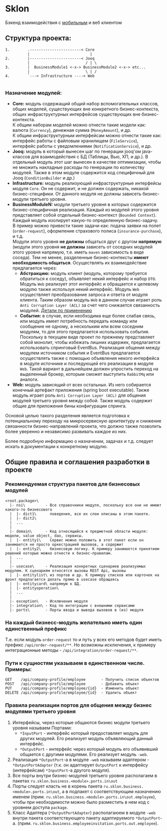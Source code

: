 # Sklon
Бэкенд взаимодействия с [мобильным](https://github.com/Norwi4/sklon_app_mobile) и веб клиентом
## Структура проекта:
```text
1.        .-----------------------< Core
          |                           |
2.        |-----------------------< Jooq
          |                         / | \
3.        |  BusinessModule1 <-x-> BusinessModule2 <-x-> etc...
          |                         \ | /
4.        `---> Infrastructure ----> Web
        
```
### Назначение модулей:
* **Core:** модуль содержащий общий набор вспомогательных классов, общих моделей, существующих вне конкретного
  бизнес-контекста, общих инфраструктурных интерфейсов существующих вне бизнес-контекста.   
  К общим наборам моделей можно отнести такие модели как: валюта (`Currency`), денежная сумма (`MoneyAmount`), и др.  
  К общим инфраструктурным интерфейсам можно отнести такие как: интерфейс работы с файловым хранилищем (`FileService`),
  интерфейс работы с уведомлениями (`NotificationService`), и др.
* **Jooq:** модуль в который вынесен шаг по генерации jooq'ом java-классов для взаимодействия с БД (Таблицы, Вью, ХП,
  и др.). В отдельный модуль этот шаг вынесен в качестве оптимизации, чтобы не множить накладные расходы по генерации по
  количеству модулей. Также в этом модуле содержится код специфичный для Jooq (`ConditionBuilder` и др.)
* **Infrastructure:** модуль реализующий инфраструктурные интерфейсы модуля `Core`. Он не содержит, и не должен
  содержать, никакой бизнес-специфики. От данного модуля не должны зависеть бизнес-модули третьего уровня.
* **BusinessModuleN:** модули третьего уровня в которых содержится бизнес-специфичная реализация. Каждый из модулей
  этого уровня представляет собой отдельный бизнес-контекст (`Bounded Context`). Каждый модуль изолирует какую-то
  определенную бизнес-задачу. В пример можно привести такие задачи как: подача заявки на полет (`order-request`),
  оформление страхового полиса (`insurance-purchase`), и т.д.  
  Модули этого уровня **не должны** общаться друг с другом **напрямую** (модули этого уровня **не должны** зависеть от
  соседних модулей этого уровня напрямую, т.е. иметь `maven` зависимость в виде соседа). Тем не менее, разделенные
  бизнес-контексты **имеют необходимость общаться**. Осуществлять их взаимодействие предлагается через:
    - **Абстракцию:** модуль клиент (модуль, которому требуется обратиться к соседу), объявляет некий интерфейс и
      набор `DTO`. Модуль `Web` реализует этот интерфейс и обращается к целевому модулю также используя некий интерфейс.
      Модуль `Web` осуществляет преобразование запроса и ответа от модуля клиента. Таким образом модуль `Web` в данном
      случае играет роль `Anti Corruption Layer (ACL)` за счет чего снижается связанность модулей. [Детали по применению](#правила-реализации-портов-для-общения-между-бизнес-модулями-третьего-уровня)
    - **События:** в случае, если необходима еще более слабая связь, или модуль имеет потребность передать команду или
      сообщение не одному, а нескольким или всем соседним модулям, то для этого предлагается использовать события. Поскольку
      в текущем виде проект по прежнему представляет собой монолит, чтобы избежать лишних издержек, предлагается
      использовать спринговый EventBus. Реализация общения между модулем источником события и EventBus предлагается
      осуществлять также с помощью объявления некого интерфейса в модуле источнике и последующей его реализации в модуле
      `Web`. Такой вариант в дальнейшем должен упростить переход на выделенный брокер, которым сможет выступить `RabbitMq`
      или аналоги.
* **Web:** модуль зависящий от всех остальных. Из него собирается конечный артефакт приложения (spring boot executable).
  Также модуль играет роль `Anti Corruption Layer (ACL)` для общения модулей третьего уровня между собой. Также модуль
  содержит общие для приложения бины конфигурации спринга.

Основой целью такого разделения является подготовка к потенциальному переходу на микросервисную архитектуру и снижение
связанности бизнес-направлений проекта, что должно также позволить более уверенно и независимо развивать каждое из них.

Более подробную информацию о назначении, задачах и т.д. следует искать в документации к конкретному модулю.

## Общие правила и соглашения разработки в проекте
### Рекомендуемая структура пакетов для бизнесовых модулей
```text
<root.package>\
  |- nsi\         - Все справочники модуля, поскольку все они не имеют какого-то бизнесового
  |  |- dict1\      поведения, все их слои описаны в этом пакете.
  |  |- dict2\
  |  ...
  |
  |- domain\      - Код относящийся к предметной области модуля: модели, value object, dao, сервисы. 
  |  |- entity1\    Сервис можно положить в этот пакет если он занимается не просто оркестрацией вызовов, а содержит 
  |  |- entity2\    бизнесовую логику. К примеру занимается принятием решений которые можно отнести к бизнес-правилам.
  |  ...          
  |
  |- usecase\     - Реализация конкретных сценариев реализуемых модулем. К сценариям относятся вызовы REST Api, вызовы 
  |  |- entitylist\ из портов и др. К примеру списков или карточек на фронт предлагается делать прямо в usecase обращаясь 
  |  |- entitycard\ напрямую к БД.
  |  |- entityoperation\
  |  ...
  |
  |- exception\   - Исключения модуля
  |- integration\ - Код по интеграции с внешними сервисами
  |- ports\       - Порты ввода и вывода вызовов в (из) модуля  
```

### На каждый бизнесс-модуль желательно иметь один единственный префикс
Т.е. если модуль `order-request` то и путь у всех его методов будет иметь префикс `/api/order-request/**`. Но возможны исключения, к примеру интеграционные методы - `/api/integration/order-request/**`.

### Пути к сущностям указываем в единственном числе. Примеры:
```text
GET    /api/company-profile/employee       - Получить список объектов
POST   /api/company-profile/employee       - Добавить объект
PUT    /api/company-profile/employee/{id}  - Изменить объект
DELETE /api/company-profile/employee/{id}  - Удалить объект
```
### Правила реализации портов для общения между бизнес модулями третьего уровня
1. Интерфейсы, через которые общаются бизнес модули третьего уровня называем Портами:
    - `*InputPort` - интерфейс который предоставляет модуль для других модулей. Его реализует модуль объявляющий данный
      интерфейс.
    - `*OutputPort` - интерфейс через который модуль его объявивший общается с другими модулями. Его реализует модуль
      `-web`.
2. Реализация `*OutputPort`-а в модуле `-web` называем адаптером - `*OutputPortAdapter` (т.к. он адаптирует
   `OutputPort` к интерфейсу (интерфейсам) `*InputPort`-а другого модуля).
3. Все порты внутри бизнес-модулей третьего уровня располагаем в пакетах `ru.sklon.business.<module>.ports.in\out`
4. Порты следует класть не в корень пакета `ru.sklon.business.<module>.ports.in\out`, а в подпакет с соответствующим
   назначению именем (прим. `ru.sklon.business.<module>.ports.in\out.employee`), чтобы при необходимости можно было
   разместить в нем код с уровнем доступа `package`.
5. Класс Адаптера (`*OutputPortAdapter`) располагаюем в модуле `-web` внутри пакета соответствующего пакету
   адаптируемого `*OutputPort`-а. (прим. `ru.sklon.business.employeeinvitation.ports.out.employee`).
